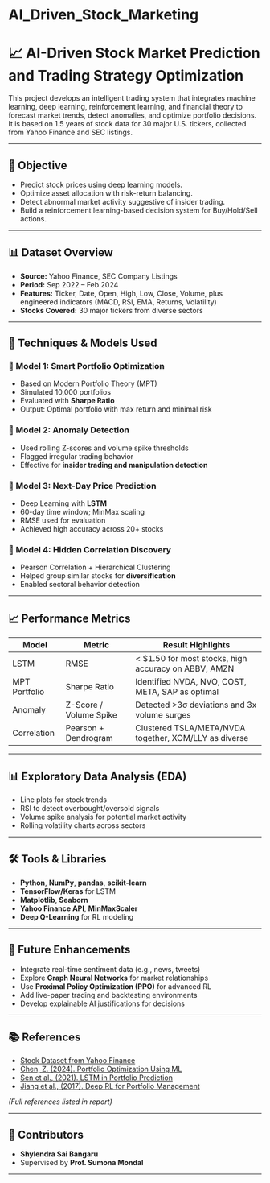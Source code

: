 # AI_Driven_Stock_Marketing

# 📈 AI-Driven Stock Market Prediction and Trading Strategy Optimization

This project develops an intelligent trading system that integrates machine learning, deep learning, reinforcement learning, and financial theory to forecast market trends, detect anomalies, and optimize portfolio decisions. It is based on 1.5 years of stock data for 30 major U.S. tickers, collected from Yahoo Finance and SEC listings.

---

## 🎯 Objective

- Predict stock prices using deep learning models.
- Optimize asset allocation with risk-return balancing.
- Detect abnormal market activity suggestive of insider trading.
- Build a reinforcement learning-based decision system for Buy/Hold/Sell actions.

---

## 📊 Dataset Overview

- **Source:** Yahoo Finance, SEC Company Listings
- **Period:** Sep 2022 – Feb 2024
- **Features:** Ticker, Date, Open, High, Low, Close, Volume, plus engineered indicators (MACD, RSI, EMA, Returns, Volatility)
- **Stocks Covered:** 30 major tickers from diverse sectors

---

## 🧠 Techniques & Models Used

### 🔹 Model 1: Smart Portfolio Optimization
- Based on Modern Portfolio Theory (MPT)
- Simulated 10,000 portfolios
- Evaluated with **Sharpe Ratio**
- Output: Optimal portfolio with max return and minimal risk

### 🔹 Model 2: Anomaly Detection
- Used rolling Z-scores and volume spike thresholds
- Flagged irregular trading behavior
- Effective for **insider trading and manipulation detection**

### 🔹 Model 3: Next-Day Price Prediction
- Deep Learning with **LSTM**
- 60-day time window; MinMax scaling
- RMSE used for evaluation
- Achieved high accuracy across 20+ stocks

### 🔹 Model 4: Hidden Correlation Discovery
- Pearson Correlation + Hierarchical Clustering
- Helped group similar stocks for **diversification**
- Enabled sectoral behavior detection

---

## 📈 Performance Metrics

| Model         | Metric                  | Result Highlights                                  |
|---------------|--------------------------|----------------------------------------------------|
| LSTM          | RMSE                    | < $1.50 for most stocks, high accuracy on ABBV, AMZN |
| MPT Portfolio | Sharpe Ratio            | Identified NVDA, NVO, COST, META, SAP as optimal   |
| Anomaly       | Z-Score / Volume Spike  | Detected >3σ deviations and 3x volume surges       |
| Correlation   | Pearson + Dendrogram    | Clustered TSLA/META/NVDA together, XOM/LLY as diverse |

---

## 📊 Exploratory Data Analysis (EDA)

- Line plots for stock trends
- RSI to detect overbought/oversold signals
- Volume spike analysis for potential market activity
- Rolling volatility charts across sectors

---

## 🛠️ Tools & Libraries

- **Python**, **NumPy**, **pandas**, **scikit-learn**
- **TensorFlow/Keras** for LSTM
- **Matplotlib**, **Seaborn**
- **Yahoo Finance API**, **MinMaxScaler**
- **Deep Q-Learning** for RL modeling

---

## 🔮 Future Enhancements

- Integrate real-time sentiment data (e.g., news, tweets)
- Explore **Graph Neural Networks** for market relationships
- Use **Proximal Policy Optimization (PPO)** for advanced RL
- Add live-paper trading and backtesting environments
- Develop explainable AI justifications for decisions

---

## 📚 References

- [Stock Dataset from Yahoo Finance](https://finance.yahoo.com/)
- [Chen, Z. (2024). Portfolio Optimization Using ML](https://doi.org/10.62051/sdqv4p21)
- [Sen et al., (2021). LSTM in Portfolio Prediction](https://arxiv.org/abs/2111.04709)
- [Jiang et al., (2017). Deep RL for Portfolio Management](https://arxiv.org/abs/1706.10059)

*(Full references listed in report)*

---

## 👥 Contributors

- **Shylendra Sai Bangaru**
- Supervised by **Prof. Sumona Mondal**

---
